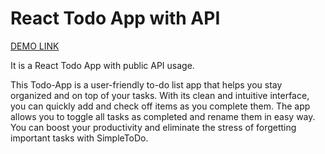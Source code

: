 # React Todo App with API
[DEMO LINK](https://opiquem.github.io/react_todo-app-with-api/)

It is a React Todo App with public API usage.

This Todo-App is a user-friendly to-do list app that helps you stay organized and on top of your tasks. With its clean and intuitive interface, you can quickly add and check off items as you complete them. The app allows you to toggle all tasks as completed and rename them in easy way. You can boost your productivity and eliminate the stress of forgetting important tasks with SimpleToDo.

